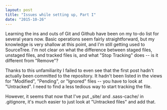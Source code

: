 ```yaml
---
layout: post
title: "Issues while setting up, Part I"
date: "2015-10-26"
---
```

Learning the ins and outs of Git and Github have been on my to-do list for several years now. Basic operations seem fairly straightforward, but my knowledge is very shallow at this point, and I'm still getting used to SourceTree. I'm not clear on what the difference between staged files, unstaged files, and tracked files is, and what "Stop Tracking" does -- is it different from "Remove"?

Thanks to this unfamiliarity I failed to even see that the first post hadn't actually been committed to the repository. It hadn't been listed in the views for "Modified", "Pending", or "Ignored" files -- you have to look at "Untracked". I need to find a less tedious way to start tracking the file.

However, it seems that now that I've put \_site/ and .sass-cache/ in .gitignore, it's much easier to just look at "Untracked files" and add that.
